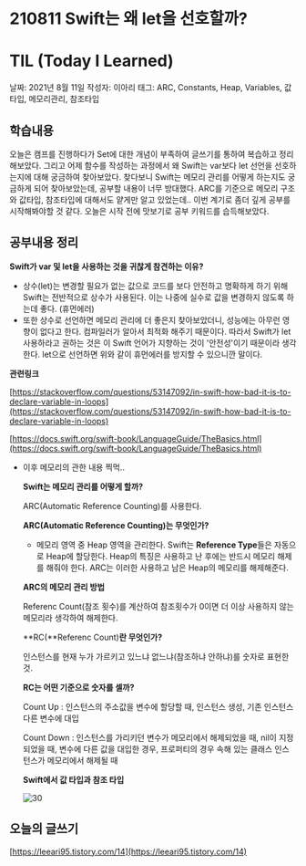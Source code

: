 # 210811 Swift는 왜 let을 선호할까?
# TIL (Today I Learned)

날짜: 2021년 8월 11일
작성자: 이아리
태그: ARC, Constants, Heap, Variables, 값타입, 메모리관리, 참조타입

## 학습내용

오늘은 캠프를 진행하다가 Set에 대한 개념이 부족하여 글쓰기를 통하여 복습하고 정리해보았다. 그리고 어제 함수를 작성하는 과정에서 왜 Swift는 var보다 let 선언을 선호하는지에 대해 궁금하여 찾아보았다. 찾다보니 Swift는 메모리 관리를 어떻게 하는지도 궁금하게 되어 찾아보았는데, 공부할 내용이 너무 방대했다. ARC를 기준으로 메모리 구조와 값타입, 참조타입에 대해서도 얕게만 알고 있었는데.. 이번 계기로 좀더 깊게 공부를 시작해봐야할 것 같다. 오늘은 시작 전에 맛보기로 공부 키워드를 습득해보았다.

## 공부내용 정리

**Swift가 var 및 let을 사용하는 것을 귀찮게 참견하는 이유?**

- 상수(let)는 변경할 필요가 없는 값으로 코드를 보다 안전하고 명확하게 하기 위해 Swift는 전반적으로 상수가 사용된다. 이는 나중에 실수로 값을 변경하지 않도록 하는데 좋다. (휴먼에러)
- 또한 상수로 선언하면 메모리 관리에 더 좋은지 찾아보았더니, 성능에는 아무런 영향이 없다고 한다. 컴파일러가 알아서 최적화 해주기 때문이다. 따라서 Swift가 let 사용하라고 권하는 것은 이 Swift 언어가 지향하는 것이 '안전성'이기 때문이라 생각한다. let으로 선언하면 위와 같이 휴먼에러를 방지할 수 있으니깐 말이다.

**관련링크**

[https://stackoverflow.com/questions/53147092/in-swift-how-bad-it-is-to-declare-variable-in-loops](https://stackoverflow.com/questions/53147092/in-swift-how-bad-it-is-to-declare-variable-in-loops)

[https://docs.swift.org/swift-book/LanguageGuide/TheBasics.html](https://docs.swift.org/swift-book/LanguageGuide/TheBasics.html)

- 이후 메모리의 관한 내용 찍먹..

    **Swift는 메모리 관리를 어떻게 할까?**

    ARC(Automatic Reference Counting)를 사용한다.

    **ARC(Automatic Reference Counting)는 무엇인가?**

    - 메모리 영역 중 Heap 영역을 관리한다. Swift는 **Reference Type**들은 자동으로 Heap에 할당한다. Heap의 특징은 사용하고 난 후에는 반드시 메모리 해제를 해줘야 한다. ARC는 이러한 사용하고 남은 Heap의 메모리를 해제해준다.

    **ARC의 메모리 관리 방법**

    Referenc Count(참조 횟수)를 계산하여 참조횟수가 0이면 더 이상 사용하지 않는 메모리라 생각하여 해제한다.

    **RC(**Referenc Count)**란 무엇인가?**

    인스턴스를 현재 누가 가르키고 있느냐 없느냐(참조하냐 안하냐)를 숫자로 표현한 것.

    **RC는 어떤 기준으로 숫자를 셀까?**

    Count Up : 인스턴스의 주소값을 변수에 할당할 때, 인스턴스 생성, 기존 인스턴스 다른 변수에 대입

    Count Down : 인스턴스를 가리키던 변수가 메모리에서 해제되었을 때, nil이 지정되었을 때, 변수에 다른 값을 대입한 경우, 프로퍼티의 경우 속해 있는 클래스 인스턴스가 메모리에서 해제될 때

    **Swift에서 값 타입과 참조 타입**

    ![30](https://github.com/user-attachments/assets/8d263d03-7a2b-4d33-b69d-eb7ba4be2cb4)


## 오늘의 글쓰기

[https://leeari95.tistory.com/14](https://leeari95.tistory.com/14)
